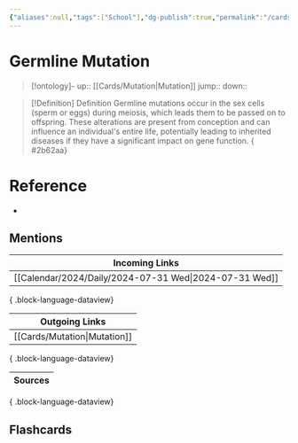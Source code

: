 ```yaml
---
{"aliases":null,"tags":["School"],"dg-publish":true,"permalink":"/cards/germline-mutation/","dgPassFrontmatter":true}
---
```


# Germline Mutation

> [!ontology]-
> up:: [[Cards/Mutation\|Mutation]]
> jump:: 
> down:: 

> [!Definition] Definition
> Germline mutations occur in the sex cells (sperm or eggs) during meiosis, which leads them to be passed on to offspring. These alterations are present from conception and can influence an individual's entire life, potentially leading to inherited diseases if they have a significant impact on gene function.
{ #2b62aa}


# Reference

- 

## Mentions

| Incoming Links                                            |
| --------------------------------------------------------- |
| [[Calendar/2024/Daily/2024-07-31 Wed\|2024-07-31 Wed]] |

{ .block-language-dataview}

| Outgoing Links                  |
| ------------------------------- |
| [[Cards/Mutation\|Mutation]] |

{ .block-language-dataview}

| Sources |
| ------- |

{ .block-language-dataview}

## Flashcards